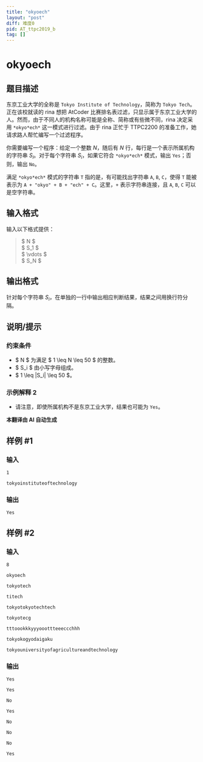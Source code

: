 ```yaml
---
title: "okyoech"
layout: "post"
diff: 难度0
pid: AT_ttpc2019_b
tag: []
---
```


# okyoech

## 题目描述

东京工业大学的全称是 `Tokyo Institute of Technology`，简称为 `Tokyo Tech`。正在该校就读的 rina 想把 AtCoder 比赛排名表过滤，只显示属于东京工业大学的人。然而，由于不同人的机构名称可能是全称、简称或有些微不同，rina 决定采用 `*okyo*ech*` 这一模式进行过滤。由于 rina 正忙于 TTPC2200 的准备工作，她请求路人帮忙编写一个过滤程序。

你需要编写一个程序：给定一个整数 $N$，随后有 $N$ 行，每行是一个表示所属机构的字符串 $S_i$。对于每个字符串 $S_i$，如果它符合 `*okyo*ech*` 模式，输出 `Yes`；否则，输出 `No`。

满足 `*okyo*ech*` 模式的字符串 `T` 指的是，有可能找出字符串 `A`, `B`, `C`，使得 `T` 能被表示为 `A + "okyo" + B + "ech" + C`。这里，`+` 表示字符串连接，且 `A`, `B`, `C` 可以是空字符串。

## 输入格式

输入以下格式提供：

> $ N $  
> $ S_1 $  
> $ \vdots $  
> $ S_N $

## 输出格式

针对每个字符串 $S_i$，在单独的一行中输出相应判断结果，结果之间用换行符分隔。

## 说明/提示

### 约束条件

- $ N $ 为满足 $ 1 \leq N \leq 50 $ 的整数。
- $ S_i $ 由小写字母组成。
- $ 1 \leq |S_i| \leq 50 $。

### 示例解释 2

- 请注意，即使所属机构不是东京工业大学，结果也可能为 `Yes`。

 **本翻译由 AI 自动生成**

## 样例 #1

### 输入

```
1
tokyoinstituteoftechnology
```

### 输出

```
Yes
```

## 样例 #2

### 输入

```
8
okyoech
tokyotech
titech
tokyotokyotechtech
tokyotecg
tttoookkkyyyooottteeeccchhh
tokyokogyodaigaku
tokyouniversityofagricultureandtechnology
```

### 输出

```
Yes
Yes
No
Yes
No
No
No
Yes
```

